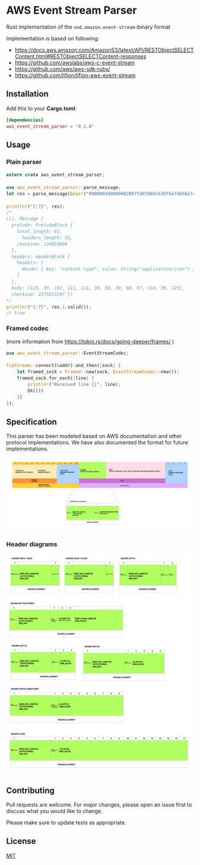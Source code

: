 # AWS Event Stream Parser

Rust implementation of the `vnd.amazon.event-stream`-binary format

Implementation is based on following:
- https://docs.aws.amazon.com/AmazonS3/latest/API/RESTObjectSELECTContent.html#RESTObjectSELECTContent-responses
- https://github.com/awslabs/aws-c-event-stream
- https://github.com/aws/aws-sdk-ruby/
- https://github.com/lifion/lifion-aws-event-stream

## Installation

Add this to your **Cargo.toml**:

```toml
[dependencies]
aws_event_stream_parser = "0.1.0"
```

## Usage


### Plain parser
```rust
extern crate aws_event_stream_parser;

use aws_event_stream_parser::parse_message;
let res = parse_message(&hex!("0000003d0000002007fd83960c636f6e74656e742d747970650700106170706c69636174696f6e2f6a736f6e7b27666f6f273a27626172277d8d9c08b1")).unwrap();

println!("{:?}", res);
/*
([], Message {
  prelude: PreludeBlock {
    total_length: 61,
    - headers_length: 32,
    checksum: 134054806
  },
  headers: HeaderBlock {
    headers: [
      Header { key: "content-type", value: String("application/json") }
    ]
  },
  body: [123, 39, 102, 111, 111, 39, 58, 39, 98, 97, 114, 39, 125],
  checksum: 2375813297 })
*/
println!("{:?}", res.1.valid());
// true

```

### Framed codec
(more information from https://tokio.rs/docs/going-deeper/frames/ )


```rust
use aws_event_stream_parser::EventStreamCodec;

TcpStream::connect(&addr).and_then(|sock| {
    let framed_sock = Framed::new(sock, EventStreamCodec::new());
    framed_sock.for_each(|line| {
        println!("Received line {}", line);
        Ok(())
    })
});
```


## Specification

This parser has been modeled based on AWS documentation and other protocol implementations.
We have also documented the format for future implementations.

![block diagram](doc/block_diagram.png)

### Header diagrams
![bool and byte header diagram](doc/bool_and_byte.png)
![bytes and string header diagram](doc/byte_string.png)
![integer header diagram](doc/ints.png)
![int64 and timestamp header diagram](doc/int64_and_ts.png)
![UUID header diagram](doc/uuid.png)


## Contributing
Pull requests are welcome. For major changes, please open an issue first to discuss what you would like to change.

Please make sure to update tests as appropriate.

## License
[MIT](https://choosealicense.com/licenses/mit/)